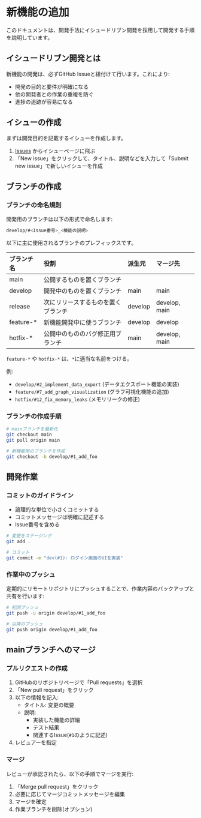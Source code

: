 # 新機能の追加

このドキュメントは、開発手法にイシュードリブン開発を採用して開発する手順を説明しています。

## イシュードリブン開発とは

新機能の開発は、必ずGitHub Issueと紐付けて行います。これにより:

- 開発の目的と要件が明確になる
- 他の開発者との作業の重複を防ぐ
- 進捗の追跡が容易になる

## イシューの作成

まずは開発目的を記載するイシューを作成します。

1. [Issues](https://github.com/connect0459/py_flux_tracer/issues) からイシューページに飛ぶ
2. 「New issue」をクリックして、タイトル、説明などを入力して「Submit new issue」で新しいイシューを作成

## ブランチの作成

### ブランチの命名規則

開発用のブランチは以下の形式で命名します:

```bash
develop/#<Issue番号>_<機能の説明>
```

以下に主に使用されるブランチのプレフィックスです。

| ブランチ名 | 役割 | 派生元 | マージ先 |
| :--- | :--- | :--- | :--- |
| main | 公開するものを置くブランチ |  |  |
| develop | 開発中のものを置くブランチ | main | main |
| release | 次にリリースするものを置くブランチ | develop | develop, main |
| feature-* | 新機能開発中に使うブランチ | develop | develop |
| hotfix-* | 公開中のもののバグ修正用ブランチ | main | develop, main |

`feature-*` や `hotfix-*` は、`*`に適当な名前をつける。

例:

- `develop/#2_implement_data_export` (データエクスポート機能の実装)
- `feature/#7_add_graph_visualization` (グラフ可視化機能の追加)
- `hotfix/#12_fix_memory_leaks` (メモリリークの修正)

### ブランチの作成手順

```bash
# mainブランチを最新化
git checkout main
git pull origin main

# 新機能用のブランチを作成
git checkout -b develop/#1_add_foo
```

## 開発作業

### コミットのガイドライン

- 論理的な単位で小さくコミットする
- コミットメッセージは明確に記述する
- Issue番号を含める

```bash
# 変更をステージング
git add .

# コミット
git commit -m "dev(#1): ログイン画面のUIを実装"
```

### 作業中のプッシュ

定期的にリモートリポジトリにプッシュすることで、作業内容のバックアップと共有を行います:

```bash
# 初回プッシュ
git push -u origin develop/#1_add_foo

# 以降のプッシュ
git push origin develop/#1_add_foo
```

## mainブランチへのマージ

### プルリクエストの作成

1. GitHubのリポジトリページで「Pull requests」を選択
2. 「New pull request」をクリック
3. 以下の情報を記入:
   - タイトル: 変更の概要
   - 説明:
     - 実装した機能の詳細
     - テスト結果
     - 関連するIssue(`#1`のように記述)
4. レビュアーを指定

### マージ

レビューが承認されたら、以下の手順でマージを実行:

1. 「Merge pull request」をクリック
2. 必要に応じてマージコミットメッセージを編集
3. マージを確定
4. 作業ブランチを削除(オプション)

